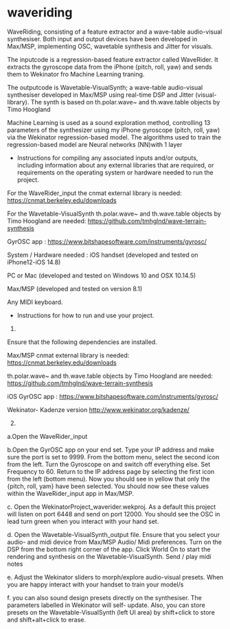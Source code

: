 # waveriding
 WaveRiding, consisting of a feature extractor and a wave-table audio-visual synthesiser. Both input and output devices have been developed in Max/MSP, implementing OSC, wavetable synthesis and Jitter for visuals. 

The inputcode is a regression-based feature extractor called WaveRider. It extracts the gyroscope data from the iPhone (pitch, roll, yaw) and sends them to Wekinator fro Machine Learning traning. 

The outputcode is Wavetable-VisualSynth; a wave-table audio-visual synthesiser developed in Max/MSP using real-time DSP and Jitter (visual-library). 
The synth is based on th.polar.wave~ and th.wave.table objects by Timo Hoogland

Machine Learning is used as a sound exploration method,  controlling 13 parameters of the synthesizer using my iPhone gyroscope (pitch, roll, yaw) via the Wekinator regression-based model. 
The algorithms used to train the regression-based model are Neural networks (NN)with 1 layer

- Instructions for compiling any associated inputs and/or outputs, including information about any external libraries that are required, or requirements on the operating system or hardware needed to run the project. 

For the WaveRider_input the cnmat external library is needed:
https://cnmat.berkeley.edu/downloads

For the Wavetable-VisualSynth th.polar.wave~ and th.wave.table objects by Timo Hoogland are needed:
https://github.com/tmhglnd/wave-terrain-synthesis

GyrOSC app :
https://www.bitshapesoftware.com/instruments/gyrosc/

System / Hardware needed :
iOS handset (developed and tested on iPhone12-iOS 14.8)

PC or Mac (developed and tested on Windows 10 and OSX 10.14.5) 

Max/MSP  (developed and tested on version 8.1) 

Any MIDI keyboard.

- Instructions for how to run and use your project. 

1.
Ensure that the following dependencies are installed.

Max/MSP
 cnmat external library is needed:
https://cnmat.berkeley.edu/downloads

th.polar.wave~ and th.wave.table objects by Timo Hoogland are needed:
https://github.com/tmhglnd/wave-terrain-synthesis

iOS
GyrOSC app :
https://www.bitshapesoftware.com/instruments/gyrosc/

Wekinator- Kadenze version
http://www.wekinator.org/kadenze/




2.
a.Open the WaveRider_input

b.Open the GyrOSC app on your end set. Type your IP address and make sure the port is set to 9999. From the bottom menu, select the second icon from the left. Turn the Gyroscope on and switch off everything else. Set Frequency to 60. 
Return to the IP address page by selecting the first icon from the left (bottom menu). Now you should see in yellow that only the {pitch, roll, yam} have been selected. You should now see these values within the WaveRider_input app in Max/MSP.

c. Open the WekinatorProject_waverider.wekproj. As a default this project will  listen on port 6448  and send on port 12000.
You should see the OSC in lead turn green when you interact with your hand set.

d. Open the Wavetable-VisualSynth_output file. Ensure that you select your audio- and midi device from Max/MSP Audio/ Midi preferences. Turn on the DSP from the bottom right corner of the app. Click  World On to start the rendering and synthesis on the Wavetable-VisualSynth. Send / play midi notes

e. Adjust the Wekinator sliders to morph/explore audio-visual presets. When you are happy interact with your handset to train your model/s

f. you can also sound design presets directly on the synthesiser. The parameters labelled in Wekinator will self- update. Also, you can store presets on the Wavetable-VisualSynth (left UI area) by shift+click to store and shift+alt+click to erase.
